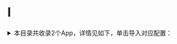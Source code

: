 # I
<details>
<summary>
本目录共收录2个App，详情见如下，单击导入对应配置：
</summary>

- [IT之家](surge:///install-module?url=https%3A%2F%2Fraw.githubusercontent.com%2FzirawellRule%2FSurge%2FAdblock%2FApp%2FI%2FIT%E4%B9%8B%E5%AE%B6%2Fithome.sgmodule)
- [Inoreader](surge:///install-module?url=https%3A%2F%2Fraw.githubusercontent.com%2FzirawellRule%2FSurge%2FAdblock%2FApp%2FI%2FInoreader%2Finoreader.sgmodule)

</details>